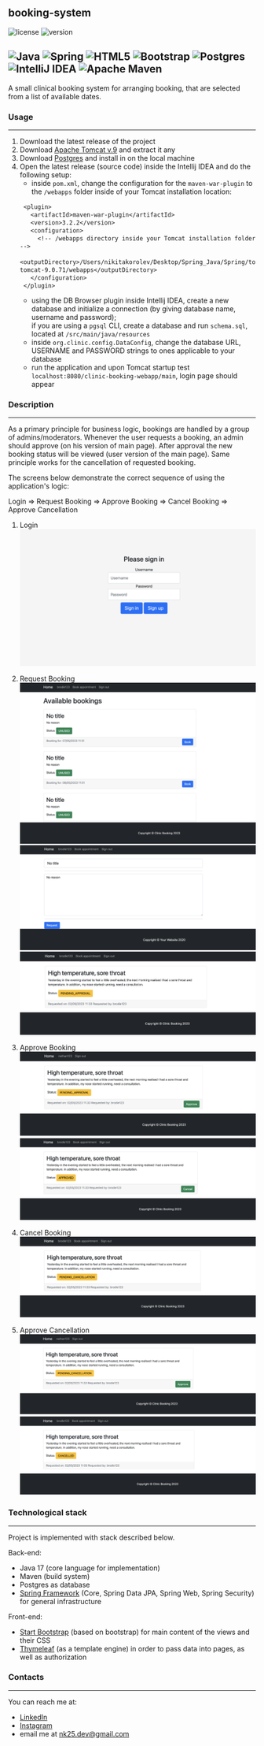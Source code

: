 
## booking-system
![license](https://img.shields.io/github/license/mrkorolev/booking-system)
![version](https://img.shields.io/github/v/release/mrkorolev/booking-system?display_name=tag)

![Java](https://img.shields.io/badge/java-%23ED8B00.svg?style=for-the-badge&logo=openjdk&logoColor=white)
![Spring](https://img.shields.io/badge/spring-%236DB33F.svg?style=for-the-badge&logo=spring&logoColor=white)
![HTML5](https://img.shields.io/badge/html5-%23E34F26.svg?style=for-the-badge&logo=html5&logoColor=white)
![Bootstrap](https://img.shields.io/badge/bootstrap-%23563D7C.svg?style=for-the-badge&logo=bootstrap&logoColor=white)
![Postgres](https://img.shields.io/badge/postgres-%23316192.svg?style=for-the-badge&logo=postgresql&logoColor=white)
![IntelliJ IDEA](https://img.shields.io/badge/IntelliJIDEA-000000.svg?style=for-the-badge&logo=intellij-idea&logoColor=white)
![Apache Maven](https://img.shields.io/badge/Apache%20Maven-C71A36?style=for-the-badge&logo=Apache%20Maven&logoColor=white)
---

A small clinical booking system for arranging booking, that are selected from a list of available dates.

### Usage
___

1. Download the latest release of the project
2. Download [Apache Tomcat v.9](https://tomcat.apache.org/download-90.cgi) and extract it any
3. Download [Postgres](https://www.postgresql.org/download/) and install in on the local machine
4. Open the latest release (source code) inside the Intellij IDEA and do the following setup:
   * inside `pom.xml`, change the configuration for the `maven-war-plugin` to the `/webapps` folder inside of your Tomcat installation location:
   ```
    <plugin>
      <artifactId>maven-war-plugin</artifactId>
      <version>3.2.2</version>
      <configuration>
        <!-- /webapps directory inside your Tomcat installation folder -->
        <outputDirectory>/Users/nikitakorolev/Desktop/Spring_Java/Spring/tomcat/apache-tomcat-9.0.71/webapps</outputDirectory>
      </configuration>
    </plugin>
   ```
    * using the DB Browser plugin inside Intellij IDEA, create a new database and initialize a connection (by giving database name, username and password);  
      if you are using a `pgsql` CLI, create a database and run `schema.sql`, located at `/src/main/java/resources`
    * inside `org.clinic.config.DataConfig`, change the database URL, USERNAME and PASSWORD strings to ones applicable to your database
    * run the application and upon Tomcat startup test `localhost:8080/clinic-booking-webapp/main`, login page should appear
    
    
### Description
___
As a primary principle for business logic, bookings are handled by a group of admins/moderators.
Whenever the user requests a booking, an admin should approve (on his version of main page). After approval 
the new booking status will be viewed (user version of the main page). Same principle works for the cancellation 
of requested booking. 

The screens below demonstrate the correct sequence of using the application's logic:

Login => Request Booking => Approve Booking => Cancel Booking => Approve Cancellation


1. Login
![login](./media/login.png)  


2. Request Booking
![make_booking1](./media/available_bookings.png)  
![make_booking2](./media/request_booking.png)  
![make_booking3](./media/waiting_approval.png)  
  
   
3. Approve Booking
![approve_booking1](./media/approve_booking.png)  
![approve_booking2](./media/booking_approved.png)  
 


4. Cancel Booking
![cancel_1](./media/request_cancel.png)


5. Approve Cancellation
![cancel_2](./media/approve_cancel.png)
![cancel_3](./media/cancelled.png)

### Technological stack
___
Project is implemented with stack described below.

Back-end:
* Java 17 (core language for implementation)
* Maven (build system)
* Postgres as database
* [Spring Framework](https://spring.io) (Core, Spring Data JPA, Spring Web, Spring Security) for general infrastructure

Front-end:
* [Start Bootstrap](https://startbootstrap.com) (based on bootstrap) for main content of the views and their CSS
* [Thymeleaf](https://www.thymeleaf.org) (as a template engine) in order to pass data into pages, as well as authorization

### Contacts
___
You can reach me at:

* [LinkedIn](https://www.linkedin.com/in/nikita-korolev-6996b523a/)
* [Instagram](https://www.instagram.com/nk25.dev/)
* email me at nk25.dev@gmail.com

